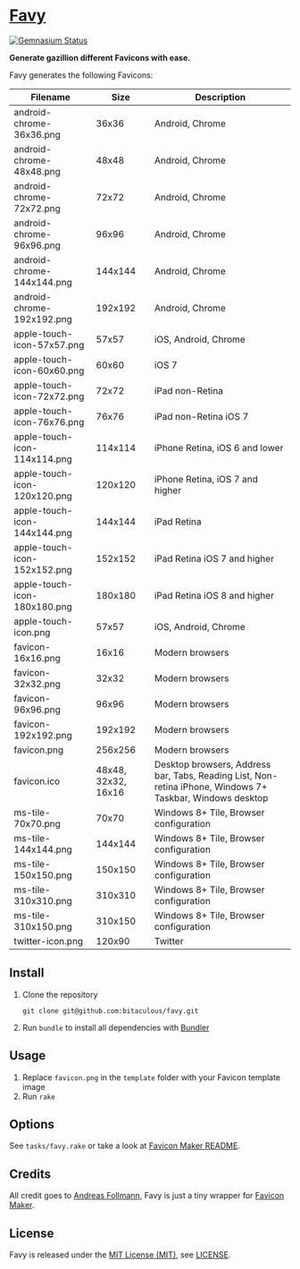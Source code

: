 [Favy]
======

[![Gemnasium Status][Gemnasium Status]][Gemnasium]

**Generate gazillion different Favicons with ease.**

Favy generates the following Favicons:

| Filename                     | Size                | Description                                                                                               |
| ---------------------------- | ------------------- | --------------------------------------------------------------------------------------------------------- |
| android-chrome-36x36.png     | 36x36               | Android, Chrome                                                                                           |
| android-chrome-48x48.png     | 48x48               | Android, Chrome                                                                                           |
| android-chrome-72x72.png     | 72x72               | Android, Chrome                                                                                           |
| android-chrome-96x96.png     | 96x96               | Android, Chrome                                                                                           |
| android-chrome-144x144.png   | 144x144             | Android, Chrome                                                                                           |
| android-chrome-192x192.png   | 192x192             | Android, Chrome                                                                                           |
| apple-touch-icon-57x57.png   | 57x57               | iOS, Android, Chrome                                                                                      |
| apple-touch-icon-60x60.png   | 60x60               | iOS 7                                                                                                     |
| apple-touch-icon-72x72.png   | 72x72               | iPad non-Retina                                                                                           |
| apple-touch-icon-76x76.png   | 76x76               | iPad non-Retina iOS 7                                                                                     |
| apple-touch-icon-114x114.png | 114x114             | iPhone Retina, iOS 6 and lower                                                                            |
| apple-touch-icon-120x120.png | 120x120             | iPhone Retina, iOS 7 and higher                                                                           |
| apple-touch-icon-144x144.png | 144x144             | iPad Retina                                                                                               |
| apple-touch-icon-152x152.png | 152x152             | iPad Retina iOS 7 and higher                                                                              |
| apple-touch-icon-180x180.png | 180x180             | iPad Retina iOS 8 and higher                                                                              |
| apple-touch-icon.png         | 57x57               | iOS, Android, Chrome                                                                                      |
| favicon-16x16.png            | 16x16               | Modern browsers                                                                                           |
| favicon-32x32.png            | 32x32               | Modern browsers                                                                                           |
| favicon-96x96.png            | 96x96               | Modern browsers                                                                                           |
| favicon-192x192.png          | 192x192             | Modern browsers                                                                                           |
| favicon.png                  | 256x256             | Modern browsers                                                                                           |
| favicon.ico                  | 48x48, 32x32, 16x16 | Desktop browsers, Address bar, Tabs, Reading List, Non-retina iPhone, Windows 7+ Taskbar, Windows desktop |
| ms-tile-70x70.png            | 70x70               | Windows 8+ Tile, Browser configuration                                                                    |
| ms-tile-144x144.png          | 144x144             | Windows 8+ Tile, Browser configuration                                                                    |
| ms-tile-150x150.png          | 150x150             | Windows 8+ Tile, Browser configuration                                                                    |
| ms-tile-310x310.png          | 310x310             | Windows 8+ Tile, Browser configuration                                                                    |
| ms-tile-310x150.png          | 310x150             | Windows 8+ Tile, Browser configuration                                                                    |
| twitter-icon.png             | 120x90              | Twitter                                                                                                   |

Install
-------

1. Clone the repository

    ```shell
    git clone git@github.com:bitaculous/favy.git
    ```

2. Run `bundle` to install all dependencies with [Bundler]

Usage
-----

1. Replace `favicon.png` in the `template` folder with your Favicon template image
2. Run `rake`

Options
-------

See `tasks/favy.rake` or take a look at [Favicon Maker README].

Credits
-------

All credit goes to [Andreas Follmann], Favy is just a tiny wrapper for [Favicon Maker].

License
-------

Favy is released under the [MIT License (MIT)], see [LICENSE].

[Andreas Follmann]: https://github.com/follmann "Andreas Follmann"
[Bundler]: http://bundler.io "The best way to manage a Ruby application's gems"
[Favicon Maker]: https://github.com/follmann/favicon_maker "Favicon Maker"
[Favicon Maker README]: https://github.com/follmann/favicon_maker/blob/master/README.md "Favicon Maker README"
[Favy]: https://bitaculous.github.io/favy/ "Generate gazillion different favicon versions with ease."
[Gemnasium]: https://gemnasium.com/bitaculous/favy "Favy at Gemnasium"
[Gemnasium Status]: https://img.shields.io/gemnasium/bitaculous/favy.svg?style=flat "Gemnasium Status"
[LICENSE]: https://raw.githubusercontent.com/bitaculous/favy/master/LICENSE "License"
[MIT License (MIT)]: http://opensource.org/licenses/MIT "The MIT License (MIT)"